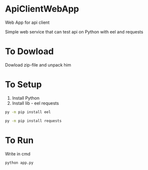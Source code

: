 # ApiClientWebApp

Web App for api client

Simple web service that can test api on Python with eel and requests

# To Dowload

Dowload zip-file and unpack him

# To Setup

1. Install Python
2. Install lib - eel requests

```bash
py -m pip install eel

py -m pip install requests
```

# To Run

Write in cmd

```bash
python app.py
